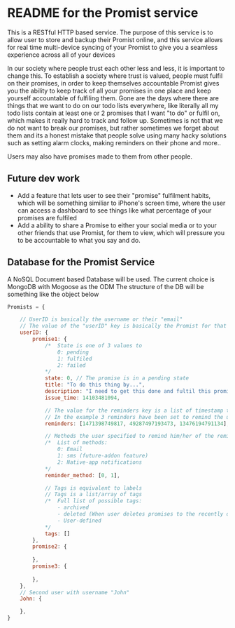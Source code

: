 # README for the Promist service

This is a RESTful HTTP based service.
The purpose of this service is to allow user to store and backup their Promist online, and this service allows for real time multi-device syncing of your Promist to give you a seamless experience across all of your devices

In our society where people trust each other less and less, it is important to change this.
To establish a society where trust is valued,
people must fulfil on their promises, in order to keep themselves accountable
Promist gives you the ability to keep track of all your promises in one place and keep yourself accountable of fulfiling them.
Gone are the days where there are things that we want to do on our todo lists everywhere, like literally all my todo lists contain at least one or 2
promises that I want "to do" or fulfil on, which makes it really hard to track and follow up.
Sometimes is not that we do not want to break our promises, but rather sometimes we forget about them and its a honest mistake that people solve
using many hacky solutions such as setting alarm clocks, making reminders on their phone and more..


Users may also have promises made to them from other people.

## Future dev work

- Add a feature that lets user to see their "promise" fulfilment habits, which will be something similiar to iPhone's screen time, where the user can access a dashboard to see things like what percentage of your promises are fulfiled
- Add a ability to share a Promise to either your social media or to your other friends that use Promist, for them to view, which will pressure you to be accountable to what you say and do.

## Database for the Promist Service
A NoSQL Document based Database will be used.
The current choice is MongoDB with Mogoose as the ODM
The structure of the DB will be something like the object below
```js
Promists = {

    // UserID is basically the username or their "email"
    // The value of the "userID" key is basically the Promist for that user.
    userID: {
        promise1: {
            /*  State is one of 3 values to
                0: pending
                1: fulfiled
                2: failed
            */
            state: 0, // The promise is in a pending state
            title: "To do this thing by...",
            description: "I need to get this done and fultil this promise",
            issue_time: 14103481094,

            // The value for the reminders key is a list of timestamp that will trigger a reminder to the user
            // In the example 3 reminders have been set to remind the user of the promise made.
            reminders: [1471398749817, 49287497193473, 13476194791134],

            // Methods the user specified to remind him/her of the reminder
            /*  List of methods:
                0: Email
                1: sms (future-addon feature)
                2: Native-app notifications
            */
            reminder_method: [0, 1],

            // Tags is equivalent to labels
            // Tags is a list/array of tags
            /*  Full list of possible tags:
                - archived
                - deleted (When user deletes promises to the recently deleted list)
                - User-defined
            */
            tags: []
        },
        promise2: {
            
        },
        promise3: {
            
        },
    },
    // Second user with username "John"
    John: {

    },
}
```